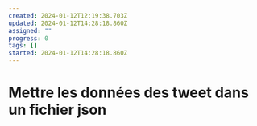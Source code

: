 ```yaml
---
created: 2024-01-12T12:19:38.703Z
updated: 2024-01-12T14:28:18.860Z
assigned: ""
progress: 0
tags: []
started: 2024-01-12T14:28:18.860Z
---
```


# Mettre les données des tweet dans un fichier json
